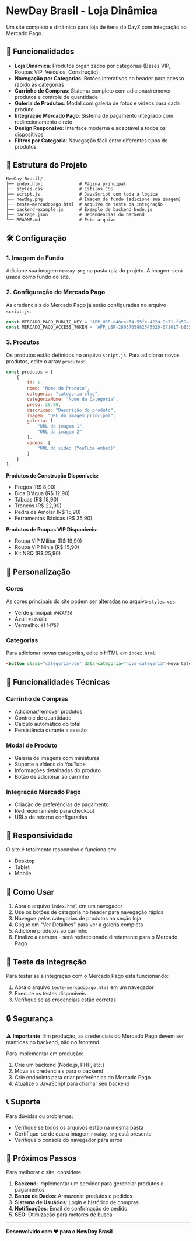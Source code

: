 # NewDay Brasil - Loja Dinâmica

Um site completo e dinâmico para loja de itens do DayZ com integração ao Mercado Pago.

## 🚀 Funcionalidades

- **Loja Dinâmica**: Produtos organizados por categorias (Bases VIP, Roupas VIP, Veículos, Construção)
- **Navegação por Categorias**: Botões interativos no header para acesso rápido às categorias
- **Carrinho de Compras**: Sistema completo com adicionar/remover produtos e controle de quantidade
- **Galeria de Produtos**: Modal com galeria de fotos e vídeos para cada produto
- **Integração Mercado Pago**: Sistema de pagamento integrado com redirecionamento direto
- **Design Responsivo**: Interface moderna e adaptável a todos os dispositivos
- **Filtros por Categoria**: Navegação fácil entre diferentes tipos de produtos

## 📁 Estrutura do Projeto

```
NewDay Brasil/
├── index.html              # Página principal
├── styles.css              # Estilos CSS
├── script.js               # JavaScript com toda a lógica
├── newday.png              # Imagem de fundo (adicione sua imagem)
├── teste-mercadopago.html  # Arquivo de teste da integração
├── backend-example.js      # Exemplo de backend Node.js
├── package.json            # Dependências do backend
└── README.md               # Este arquivo
```

## 🛠️ Configuração

### 1. Imagem de Fundo
Adicione sua imagem `newday.png` na pasta raiz do projeto. A imagem será usada como fundo do site.

### 2. Configuração do Mercado Pago
As credenciais do Mercado Pago já estão configuradas no arquivo `script.js`:

```javascript
const MERCADO_PAGO_PUBLIC_KEY = 'APP_USR-d48cee54-55fe-4224-9c71-fa59af9c77f6';
const MERCADO_PAGO_ACCESS_TOKEN = 'APP_USR-2803705882545320-071017-b8550733051ba7e6a4478777bd3e4ed5-348490132';
```

### 3. Produtos
Os produtos estão definidos no arquivo `script.js`. Para adicionar novos produtos, edite o array `produtos`:

```javascript
const produtos = [
    {
        id: 1,
        nome: "Nome do Produto",
        categoria: "categoria-slug",
        categoriaNome: "Nome da Categoria",
        preco: 29.90,
        descricao: "Descrição do produto",
        imagem: "URL da imagem principal",
        galeria: [
            "URL da imagem 1",
            "URL da imagem 2"
        ],
        videos: [
            "URL do vídeo (YouTube embed)"
        ]
    }
];
```

**Produtos de Construção Disponíveis:**
- Pregos (R$ 8,90)
- Bica D'água (R$ 12,90)
- Tábuas (R$ 18,90)
- Troncos (R$ 22,90)
- Pedra de Amolar (R$ 15,90)
- Ferramentas Básicas (R$ 35,90)

**Produtos de Roupas VIP Disponíveis:**
- Roupa VIP Militar (R$ 19,90)
- Roupa VIP Ninja (R$ 15,90)
- Kit NBQ (R$ 25,90)

## 🎨 Personalização

### Cores
As cores principais do site podem ser alteradas no arquivo `styles.css`:

- Verde principal: `#4CAF50`
- Azul: `#2196F3`
- Vermelho: `#ff4757`

### Categorias
Para adicionar novas categorias, edite o HTML em `index.html`:

```html
<button class="categoria-btn" data-categoria="nova-categoria">Nova Categoria</button>
```

## 🔧 Funcionalidades Técnicas

### Carrinho de Compras
- Adicionar/remover produtos
- Controle de quantidade
- Cálculo automático do total
- Persistência durante a sessão

### Modal de Produto
- Galeria de imagens com miniaturas
- Suporte a vídeos do YouTube
- Informações detalhadas do produto
- Botão de adicionar ao carrinho

### Integração Mercado Pago
- Criação de preferências de pagamento
- Redirecionamento para checkout
- URLs de retorno configuradas

## 📱 Responsividade

O site é totalmente responsivo e funciona em:
- Desktop
- Tablet
- Mobile

## 🚀 Como Usar

1. Abra o arquivo `index.html` em um navegador
2. Use os botões de categoria no header para navegação rápida
3. Navegue pelas categorias de produtos na seção loja
4. Clique em "Ver Detalhes" para ver a galeria completa
5. Adicione produtos ao carrinho
6. Finalize a compra - será redirecionado diretamente para o Mercado Pago

## 🧪 Teste da Integração

Para testar se a integração com o Mercado Pago está funcionando:

1. Abra o arquivo `teste-mercadopago.html` em um navegador
2. Execute os testes disponíveis
3. Verifique se as credenciais estão corretas

## 🔒 Segurança

⚠️ **Importante**: Em produção, as credenciais do Mercado Pago devem ser mantidas no backend, não no frontend.

Para implementar em produção:

1. Crie um backend (Node.js, PHP, etc.)
2. Mova as credenciais para o backend
3. Crie endpoints para criar preferências do Mercado Pago
4. Atualize o JavaScript para chamar seu backend

## 📞 Suporte

Para dúvidas ou problemas:
- Verifique se todos os arquivos estão na mesma pasta
- Certifique-se de que a imagem `newday.png` está presente
- Verifique o console do navegador para erros

## 🎯 Próximos Passos

Para melhorar o site, considere:

1. **Backend**: Implementar um servidor para gerenciar produtos e pagamentos
2. **Banco de Dados**: Armazenar produtos e pedidos
3. **Sistema de Usuários**: Login e histórico de compras
4. **Notificações**: Email de confirmação de pedido
5. **SEO**: Otimização para motores de busca

---

**Desenvolvido com ❤️ para o NewDay Brasil** 